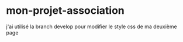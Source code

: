 # mon-projet-association
j'ai utilisé la branch develop pour modifier le style css de ma deuxième page
